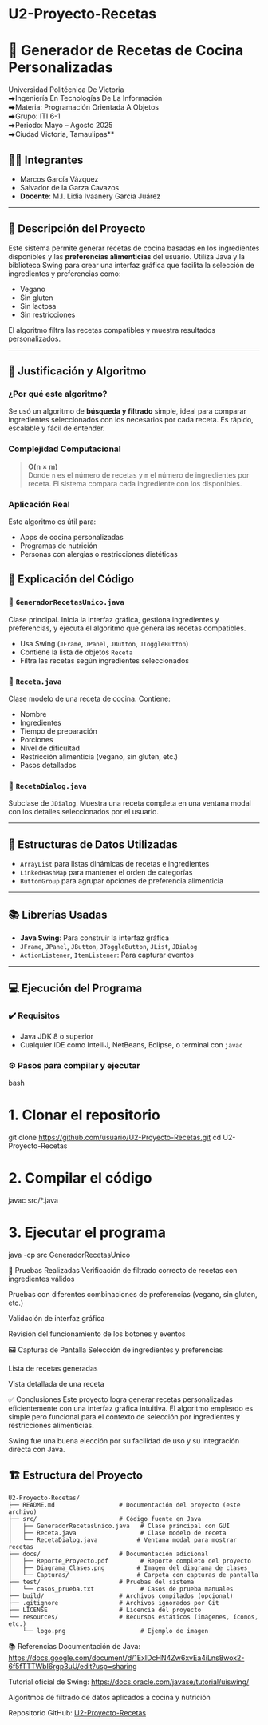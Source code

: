 # U2-Proyecto-Recetas
# 🍲 Generador de Recetas de Cocina Personalizadas

Universidad Politécnica De Victoria  
⮕Ingeniería En Tecnologías De La Información  
⮕Materia: Programación Orientada A Objetos  
⮕Grupo: ITI 6-1  
⮕Periodo: Mayo – Agosto 2025  
⮕Ciudad Victoria, Tamaulipas**

## 🧑‍💻 Integrantes

- Marcos García Vázquez  
- Salvador de la Garza Cavazos  
- **Docente**: M.I. Lidia Ivaanery García Juárez  

---

## 📌 Descripción del Proyecto

Este sistema permite generar recetas de cocina basadas en los ingredientes disponibles y las **preferencias alimenticias** del usuario. Utiliza Java y la biblioteca Swing para crear una interfaz gráfica que facilita la selección de ingredientes y preferencias como:

- Vegano
- Sin gluten
- Sin lactosa
- Sin restricciones

El algoritmo filtra las recetas compatibles y muestra resultados personalizados.

---

## 🧠 Justificación y Algoritmo

### ¿Por qué este algoritmo?

Se usó un algoritmo de **búsqueda y filtrado** simple, ideal para comparar ingredientes seleccionados con los necesarios por cada receta. Es rápido, escalable y fácil de entender.

### Complejidad Computacional

> **O(n × m)**  
Donde `n` es el número de recetas y `m` el número de ingredientes por receta. El sistema compara cada ingrediente con los disponibles.

### Aplicación Real

Este algoritmo es útil para:

- Apps de cocina personalizadas
- Programas de nutrición
- Personas con alergias o restricciones dietéticas

## 📂 Explicación del Código

### 🔸 `GeneradorRecetasUnico.java`
Clase principal. Inicia la interfaz gráfica, gestiona ingredientes y preferencias, y ejecuta el algoritmo que genera las recetas compatibles.

- Usa Swing (`JFrame`, `JPanel`, `JButton`, `JToggleButton`)
- Contiene la lista de objetos `Receta`
- Filtra las recetas según ingredientes seleccionados

### 🔸 `Receta.java`
Clase modelo de una receta de cocina. Contiene:

- Nombre
- Ingredientes
- Tiempo de preparación
- Porciones
- Nivel de dificultad
- Restricción alimenticia (vegano, sin gluten, etc.)
- Pasos detallados

### 🔸 `RecetaDialog.java`
Subclase de `JDialog`. Muestra una receta completa en una ventana modal con los detalles seleccionados por el usuario.

---

## 🧰 Estructuras de Datos Utilizadas

- `ArrayList` para listas dinámicas de recetas e ingredientes  
- `LinkedHashMap` para mantener el orden de categorías  
- `ButtonGroup` para agrupar opciones de preferencia alimenticia  

---

## 📚 Librerías Usadas

- **Java Swing**: Para construir la interfaz gráfica
- `JFrame`, `JPanel`, `JButton`, `JToggleButton`, `JList`, `JDialog`
- `ActionListener`, `ItemListener`: Para capturar eventos

---

## 💻 Ejecución del Programa

### ✔️ Requisitos

- Java JDK 8 o superior
- Cualquier IDE como IntelliJ, NetBeans, Eclipse, o terminal con `javac`

### ⚙️ Pasos para compilar y ejecutar

bash
# 1. Clonar el repositorio
git clone https://github.com/usuario/U2-Proyecto-Recetas.git
cd U2-Proyecto-Recetas

# 2. Compilar el código
javac src/*.java

# 3. Ejecutar el programa
java -cp src GeneradorRecetasUnico

🧪 Pruebas Realizadas
Verificación de filtrado correcto de recetas con ingredientes válidos

Pruebas con diferentes combinaciones de preferencias (vegano, sin gluten, etc.)

Validación de interfaz gráfica

Revisión del funcionamiento de los botones y eventos

🖼️ Capturas de Pantalla
Selección de ingredientes y preferencias

Lista de recetas generadas

Vista detallada de una receta

✅ Conclusiones
Este proyecto logra generar recetas personalizadas eficientemente con una interfaz gráfica intuitiva. El algoritmo empleado es simple pero funcional para el contexto de selección por ingredientes y restricciones alimenticias.

Swing fue una buena elección por su facilidad de uso y su integración directa con Java.

## 🏗️ Estructura del Proyecto

```plaintext
U2-Proyecto-Recetas/
├── README.md                  # Documentación del proyecto (este archivo)
├── src/                       # Código fuente en Java
│   ├── GeneradorRecetasUnico.java   # Clase principal con GUI
│   ├── Receta.java                  # Clase modelo de receta
│   └── RecetaDialog.java           # Ventana modal para mostrar recetas
├── docs/                      # Documentación adicional
│   ├── Reporte_Proyecto.pdf         # Reporte completo del proyecto
│   ├── Diagrama_Clases.png         # Imagen del diagrama de clases
│   └── Capturas/                   # Carpeta con capturas de pantalla
├── test/                      # Pruebas del sistema
│   └── casos_prueba.txt             # Casos de prueba manuales
├── build/                     # Archivos compilados (opcional)
├── .gitignore                 # Archivos ignorados por Git
├── LICENSE                    # Licencia del proyecto
└── resources/                 # Recursos estáticos (imágenes, íconos, etc.)
    └── logo.png                     # Ejemplo de imagen
```


📚 Referencias
Documentación de Java: https://docs.google.com/document/d/1ExIDcHN4Zw6xvEa4iLns8wox2-6f5fTTTWbI6rgp3uU/edit?usp=sharing

Tutorial oficial de Swing: https://docs.oracle.com/javase/tutorial/uiswing/

Algoritmos de filtrado de datos aplicados a cocina y nutrición

Repositorio GitHub: [U2-Proyecto-Recetas](https://github.com/MarcosBelicoTech/U2-Proyecto-Recetas.git)
